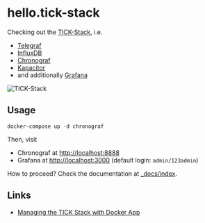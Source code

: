 # hello.tick-stack

Checking out the [TICK-Stack](https://www.influxdata.com/time-series-platform/), i.e.

- [Telegraf](https://www.influxdata.com/time-series-platform/telegraf/)
- [InfluxDB](https://hub.docker.com/_/influxdb)
- [Chronograf](https://www.influxdata.com/time-series-platform/chronograf/)
- [Kapacitor](https://www.influxdata.com/time-series-platform/kapacitor/)
- and additionally [Grafana](https://grafana.com/)

![TICK-Stack](https://lh4.googleusercontent.com/kB1k79-NiJgt0bi0P-7n1n2HUUDITEMxeyS8lKHmgvpUZ_c0xzLeUBgvp91JTM_wWpJ3VjZAHlE-PbivjBqVZeZJNQbtQPtKCgmfD3AVgcGhya1cFoFHZgvYCQezxv4uBcWGOGxU)

## Usage

```console
docker-compose up -d chronograf
```

Then, visit

- Chronograf at [http://localhost:8888](http://localhost:8888)
- Grafana at [http://localhost:3000](http://localhost:3000) (default login: `admin/123admin`)

How to proceed? Check the documentation at [_docs/index](_docs/index).

## Links

- [Managing the TICK Stack with Docker App](https://www.docker.com/blog/managing-tick-stack-with-docker-app/)
